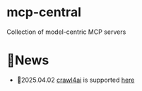 # mcp-central
Collection of model-centric MCP servers

# 🎁News

- 🎁2025.04.02 [crawl4ai](https://github.com/unclecode/crawl4ai) is supported [here](./mcp_central/crawl4ai)